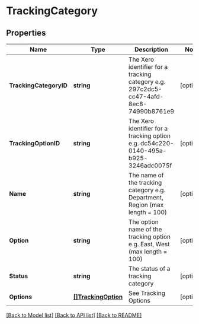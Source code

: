 # TrackingCategory

## Properties

Name | Type | Description | Notes
------------ | ------------- | ------------- | -------------
**TrackingCategoryID** | **string** | The Xero identifier for a tracking category e.g. 297c2dc5-cc47-4afd-8ec8-74990b8761e9 | [optional] 
**TrackingOptionID** | **string** | The Xero identifier for a tracking option e.g. dc54c220-0140-495a-b925-3246adc0075f | [optional] 
**Name** | **string** | The name of the tracking category e.g. Department, Region (max length &#x3D; 100) | [optional] 
**Option** | **string** | The option name of the tracking option e.g. East, West (max length &#x3D; 100) | [optional] 
**Status** | **string** | The status of a tracking category | [optional] 
**Options** | [**[]TrackingOption**](TrackingOption.md) | See Tracking Options | [optional] 

[[Back to Model list]](../README.md#documentation-for-models) [[Back to API list]](../README.md#documentation-for-api-endpoints) [[Back to README]](../README.md)


